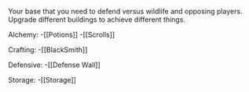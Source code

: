 Your base that you need to defend versus wildlife and opposing players.
Upgrade different buildings to achieve different things.



Alchemy:
-[[Potions]]
-[[Scrolls]]

Crafting:
-[[BlackSmith]]

Defensive:
-[[Defense Wall]]

Storage:
-[[Storage]]
